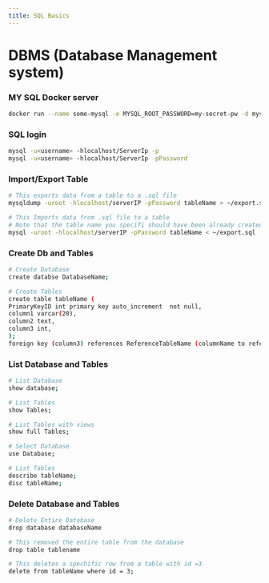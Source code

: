 ```yaml
---
title: SQL Basics
---
```

# DBMS (Database Management system) 

### MY SQL Docker server
```bash
docker run --name some-mysql -e MYSQL_ROOT_PASSWORD=my-secret-pw -d mysql:tag
```

### SQL login 
```bash
mysql -u<username> -hlocalhost/ServerIp -p
mysql -u<username> -hlocalhost/ServerIp -pPassword 
```

### Import/Export Table
```bash
# This exports data from a table to a .sql file
mysqldump -uroot -hlocalhost/serverIP -pPassword tableName > ~/export.sql

# This Imports data from .sql file to a table
# Note that the table name you specifi should have been already created in the SQL databse
mysql -uroot -hlocalhost/serverIP -pPassword tableName < ~/export.sql
```
### Create Db and Tables
```bash
# Create Database
create databse DatabaseName;

# Create Tables
create table tableName (
PrimaryKeyID int primary key auto_increment  not null,
column1 varcar(20), 
column2 text, 
column3 int,
);
foreign key (column3) references ReferenceTableName (columnName to reference) 
```

### List Database and Tables
```bash
# List Database
show database;

# List Tables
show Tables;

# List Tables with views
show full Tables;

# Select Database
use Database;

# List Tables
describe tableName;
disc tableName;
```

### Delete Database and Tables 
```bash
# Delete Entire Database
drop database databaseName

# This removed the entire table from the database
drop table tablename 

# This deletes a spechific row from a table with id =3
delete from tableName where id = 3;
```


